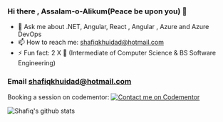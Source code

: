 ### Hi there , Assalam-o-Alikum(Peace be upon you) 👋

- 💬 Ask me about .NET, Angular, React , Angular , Azure and Azure DevOps
- 📫 How to reach me: shafiqkhuidad@hotmail.com
- ⚡ Fun fact: 2 X 🥇 (Intermediate of Computer Science & BS Software Engineering)

### Email shafiqkhuidad@hotmail.com

Booking a session on codementor: [![Contact me on Codementor](https://www.codementor.io/m-badges/mshafiqmk/book-session.svg)](https://www.codementor.io/@mshafiqmk?refer=badge)

![Shafiq's github stats](https://github-readme-stats.vercel.app/api?username=mshafiqmk&show_icons=true)
